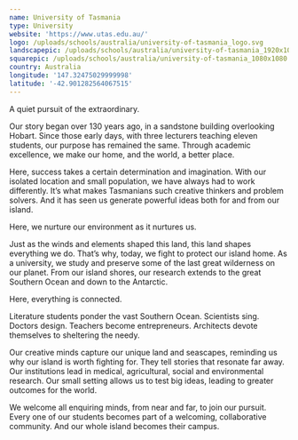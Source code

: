 ```yaml
---
name: University of Tasmania
type: University
website: 'https://www.utas.edu.au/'
logo: /uploads/schools/australia/university-of-tasmania_logo.svg
landscapepic: /uploads/schools/australia/university-of-tasmania_1920x1080.webp
squarepic: /uploads/schools/australia/university-of-tasmania_1080x1080.webp
country: Australia
longitude: '147.32475029999998'
latitude: '-42.901282564067515'
---
```


A quiet pursuit of the extraordinary.

Our story began over 130 years ago, in a sandstone building overlooking Hobart. Since those early days, with three lecturers teaching eleven students, our purpose has remained the same. Through academic excellence, we make our home, and the world, a better place.

Here, success takes a certain determination and imagination. With our isolated location and small population, we have always had to work differently. It’s what makes Tasmanians such creative thinkers and problem solvers. And it has seen us generate powerful ideas both for and from our island.

Here, we nurture our environment as it nurtures us.

Just as the winds and elements shaped this land, this land shapes everything we do. That’s why, today, we fight to protect our island home. As a university, we study and preserve some of the last great wilderness on our planet. From our island shores, our research extends to the great Southern Ocean and down to the Antarctic.

Here, everything is connected.

Literature students ponder the vast Southern Ocean. Scientists sing. Doctors design. Teachers become entrepreneurs. Architects devote themselves to sheltering the needy.

Our creative minds capture our unique land and seascapes, reminding us why our island is worth fighting for. They tell stories that resonate far away. Our institutions lead in medical, agricultural, social and environmental research. Our small setting allows us to test big ideas, leading to greater outcomes for the world.

We welcome all enquiring minds, from near and far, to join our pursuit. Every one of our students becomes part of a welcoming, collaborative community. And our whole island becomes their campus.
